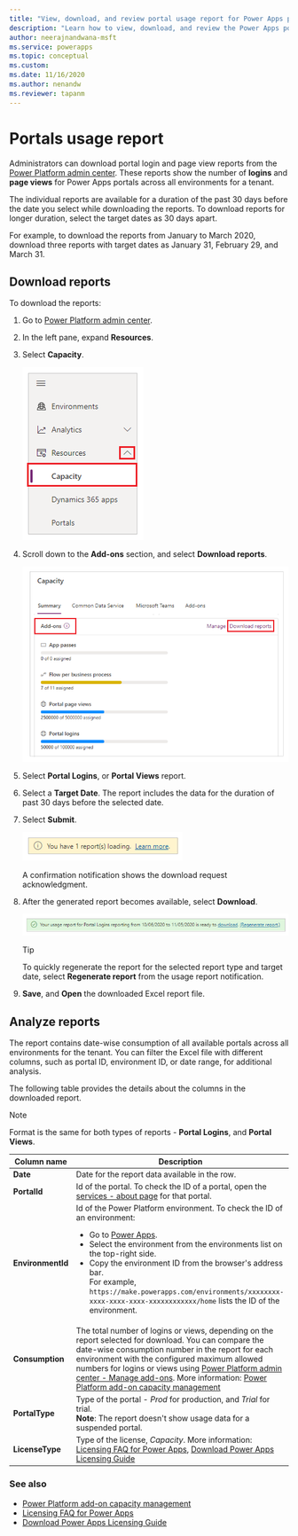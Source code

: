 ```yaml
---
title: "View, download, and review portal usage report for Power Apps portals | MicrosoftDocs"
description: "Learn how to view, download, and review the Power Apps portals usage report from the Power Platform admin center."
author: neerajnandwana-msft
ms.service: powerapps
ms.topic: conceptual
ms.custom: 
ms.date: 11/16/2020
ms.author: nenandw
ms.reviewer: tapanm
---
```

 
# Portals usage report

Administrators can download portal login and page view reports from the [Power Platform admin center](https://admin.powerplatform.com). These reports show the number of **logins** and **page views** for Power Apps portals across all environments for a tenant.

The individual reports are available for a duration of the past 30 days before the date you select while downloading the reports. To download reports for longer duration, select the target dates as 30 days apart.

For example, to download the reports from January to March 2020, download three reports with target dates as January 31, February 29, and March 31.

## Download reports

To download the reports:

1. Go to [Power Platform admin center](https://admin.powerplatform.com).

1. In the left pane, expand **Resources**.

1. Select **Capacity**.

    ![Capacity](media/portal-usage-reports/select-capacity.png "Capacity")

1. Scroll down to the **Add-ons** section, and select **Download reports**.

    ![Add-ons](media/portal-usage-reports/summary-add-ons.png "Add-ons")

1. Select **Portal Logins**, or **Portal Views** report.

1. Select a **Target Date**. The report includes the data for the duration of past 30 days before the selected date.

1. Select **Submit**.

    ![Confirmation for the request](media/portal-usage-reports/confirmation.png "Confirmation for the request")

    A confirmation notification shows the download request acknowledgment.

1. After the generated report becomes available, select **Download**.

    ![Download report](media/portal-usage-reports/download-notification.png "Download report")

    > [!TIP]
    > To quickly regenerate the report for the selected report type and target date, select **Regenerate report** from the usage report notification.

1. **Save**, and **Open** the downloaded Excel report file.

## Analyze reports

The report contains date-wise consumption of all available portals across all environments for the tenant. You can filter the Excel file with different columns, such as portal ID, environment ID, or date range, for additional analysis.

The following table provides the details about the columns in the downloaded report.

> [!NOTE]
> Format is the same for both types of reports - **Portal Logins**, and **Portal Views**.

| Column name | Description |
| - | - |
| **Date** | Date for the report data available in the row. |
| **PortalId** | Id of the portal. To check the ID of a portal, open the [services - about page](clear-server-side-cache.md) for that portal. |
| **EnvironmentId** | Id of the Power Platform environment. To check the ID of an environment: <ul> <li> Go to [Power Apps](https://make.powerapps.com). </li> <li> Select the environment from the environments list on the top-right side. </li> <li> Copy the environment ID from the browser's address bar. <br> For example, `https://make.powerapps.com/environments/xxxxxxxx-xxxx-xxxx-xxxx-xxxxxxxxxxxx/home` lists the ID of the environment. </li> </ul> |
| **Consumption** | The total number of logins or views, depending on the report selected for download. You can compare the date-wise consumption number in the report for each environment with the configured maximum allowed numbers for logins or views using [Power Platform admin center - Manage add-ons](https://admin.powerplatform.microsoft.com/resources/capacity#add-ons). More information: [Power Platform add-on capacity management](https://docs.microsoft.com/power-platform/admin/capacity-add-on) |
| **PortalType** | Type of the portal - *Prod* for production, and *Trial* for trial. <br> **Note**: The report doesn't show usage data for a suspended portal. |
| **LicenseType** | Type of the license, *Capacity*. More information: [Licensing FAQ for Power Apps](https://docs.microsoft.com/power-platform/admin/powerapps-flow-licensing-faq#portals), [Download Power Apps Licensing Guide](https://go.microsoft.com/fwlink/?linkid=2085130)

### See also

- [Power Platform add-on capacity management](https://docs.microsoft.com/power-platform/admin/capacity-add-on)
- [Licensing FAQ for Power Apps](https://docs.microsoft.com/power-platform/admin/powerapps-flow-licensing-faq#portals)
- [Download Power Apps Licensing Guide](https://go.microsoft.com/fwlink/?linkid=2085130)
